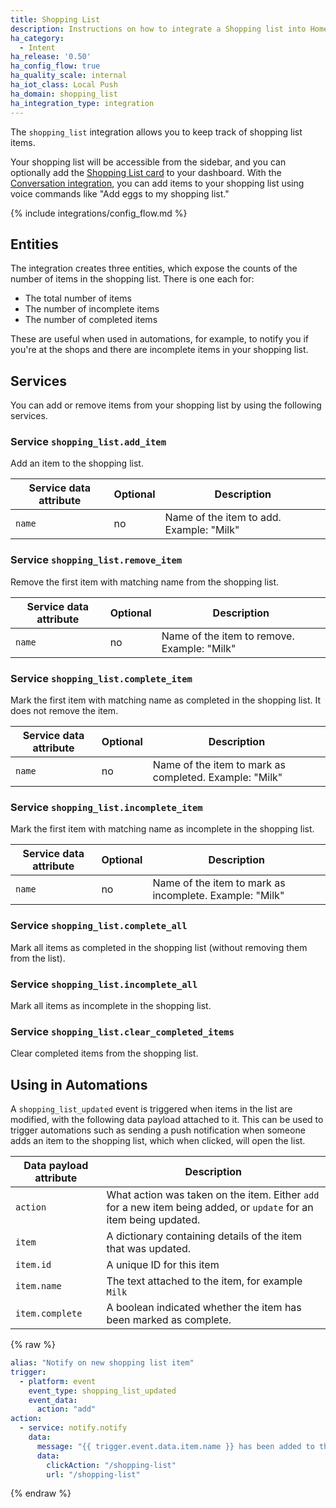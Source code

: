 ```yaml
---
title: Shopping List
description: Instructions on how to integrate a Shopping list into Home Assistant using Intent.
ha_category:
  - Intent
ha_release: '0.50'
ha_config_flow: true
ha_quality_scale: internal
ha_iot_class: Local Push
ha_domain: shopping_list
ha_integration_type: integration
---
```


The `shopping_list` integration allows you to keep track of shopping list items.

Your shopping list will be accessible from the sidebar, and you can optionally add the [Shopping List card](/dashboards/shopping-list/) to your dashboard. With the [Conversation integration](/integrations/conversation/), you can add items to your shopping list using voice commands like "Add eggs to my shopping list."

{% include integrations/config_flow.md %}

## Entities

The integration creates three entities, which expose the counts of the number of items in the shopping list. There is one each for:

- The total number of items
- The number of incomplete items
- The number of completed items

These are useful when used in automations, for example, to notify you if you're at the shops and there are incomplete items in your shopping list.

## Services

You can add or remove items from your shopping list by using the following services.

### Service `shopping_list.add_item`

Add an item to the shopping list.

| Service data attribute | Optional | Description                                            |
|------------------------|----------|--------------------------------------------------------|
| `name`                 |       no | Name of the item to add. Example: "Milk"               |

### Service `shopping_list.remove_item`

Remove the first item with matching name from the shopping list.

| Service data attribute | Optional | Description                                            |
|------------------------|----------|--------------------------------------------------------|
| `name`                 |       no | Name of the item to remove. Example: "Milk"            |

### Service `shopping_list.complete_item`

Mark the first item with matching name as completed in the shopping list. It does not remove the item.

| Service data attribute | Optional | Description                                            |
|------------------------|----------|--------------------------------------------------------|
| `name`                 |       no | Name of the item to mark as completed. Example: "Milk" |

### Service `shopping_list.incomplete_item`

Mark the first item with matching name as incomplete in the shopping list.

| Service data attribute | Optional | Description                                            |
|------------------------|----------|--------------------------------------------------------|
| `name`                 |       no | Name of the item to mark as incomplete. Example: "Milk" |

### Service `shopping_list.complete_all`

Mark all items as completed in the shopping list (without removing them from the list).

### Service `shopping_list.incomplete_all`

Mark all items as incomplete in the shopping list.

### Service `shopping_list.clear_completed_items`

Clear completed items from the shopping list.

## Using in Automations

A `shopping_list_updated` event is triggered when items in the list are modified, with the following data payload attached to it. This can be used to trigger automations such as sending a push notification when someone adds an item to the shopping list, which when clicked, will open the list.

| Data payload attribute | Description                                                                                                        |
|------------------------|--------------------------------------------------------------------------------------------------------------------|
| `action`               | What action was taken on the item. Either `add` for a new item being added, or `update` for an item being updated. |
| `item`                 | A dictionary containing details of the item that was updated.                                                      |
| `item.id`              | A unique ID for this item                                                                                          |
| `item.name`            | The text attached to the item, for example `Milk`                                                                  |
| `item.complete`        | A boolean indicated whether the item has been marked as complete.                                                  |

{% raw %}

```yaml
alias: "Notify on new shopping list item"
trigger:
  - platform: event
    event_type: shopping_list_updated
    event_data:
      action: "add"
action:
  - service: notify.notify
    data:
      message: "{{ trigger.event.data.item.name }} has been added to the shopping list"
      data:
        clickAction: "/shopping-list"
        url: "/shopping-list"
```

{% endraw %}
